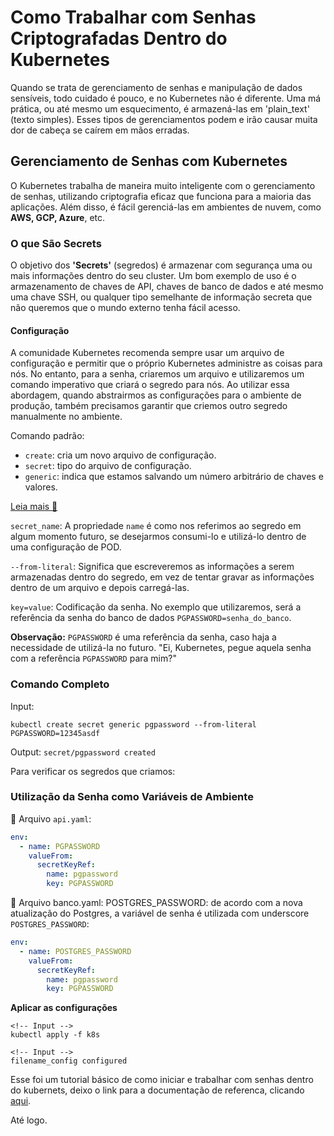 # Como Trabalhar com Senhas Criptografadas Dentro do Kubernetes

Quando se trata de gerenciamento de senhas e manipulação de dados sensíveis, todo cuidado é pouco, e no Kubernetes não é diferente. Uma má prática, ou até mesmo um esquecimento, é armazená-las em 'plain_text' (texto simples). Esses tipos de gerenciamentos podem e irão causar muita dor de cabeça se caírem em mãos erradas.

## Gerenciamento de Senhas com Kubernetes

O Kubernetes trabalha de maneira muito inteligente com o gerenciamento de senhas, utilizando criptografia eficaz que funciona para a maioria das aplicações. Além disso, é fácil gerenciá-las em ambientes de nuvem, como __AWS, GCP, Azure__, etc.

### O que São Secrets

O objetivo dos __'Secrets'__ (segredos) é armazenar com segurança uma ou mais informações dentro do seu cluster. Um bom exemplo de uso é o armazenamento de chaves de API, chaves de banco de dados e até mesmo uma chave SSH, ou qualquer tipo semelhante de informação secreta que não queremos que o mundo externo tenha fácil acesso.

#### Configuração

A comunidade Kubernetes recomenda sempre usar um arquivo de configuração e permitir que o próprio Kubernetes administre as coisas para nós. No entanto, para a senha, criaremos um arquivo e utilizaremos um comando imperativo que criará o segredo para nós. Ao utilizar essa abordagem, quando abstrairmos as configurações para o ambiente de produção, também precisamos garantir que criemos outro segredo manualmente no ambiente.

Comando padrão:


- `create`: cria um novo arquivo de configuração.
- `secret`: tipo do arquivo de configuração.
- `generic`: indica que estamos salvando um número arbitrário de chaves e valores.

[Leia mais 🔗](https://kubernetes.io/pt-br/docs/tasks/configmap-secret/managing-secret-using-kubectl/)

`secret_name`: A propriedade `name` é como nos referimos ao segredo em algum momento futuro, se desejarmos consumi-lo e utilizá-lo dentro de uma configuração de POD.

`--from-literal`: Significa que escreveremos as informações a serem armazenadas dentro do segredo, em vez de tentar gravar as informações dentro de um arquivo e depois carregá-las.

`key=value`: Codificação da senha. No exemplo que utilizaremos, será a referência da senha do banco de dados `PGPASSWORD=senha_do_banco`.

**Observação:** `PGPASSWORD` é uma referência da senha, caso haja a necessidade de utilizá-la no futuro. "Ei, Kubernetes, pegue aquela senha com a referência `PGPASSWORD` para mim?"

### Comando Completo

Input:

`
kubectl create secret generic pgpassword --from-literal PGPASSWORD=12345asdf
`

Output:
`
secret/pgpassword created
`

Para verificar os segredos que criamos:

### Utilização da Senha como Variáveis de Ambiente

📁 Arquivo `api.yaml`:

```yaml
env:
  - name: PGPASSWORD
    valueFrom:
      secretKeyRef:
        name: pgpassword
        key: PGPASSWORD
```

📁 Arquivo banco.yaml:
POSTGRES_PASSWORD: de acordo com a nova atualização do Postgres, a variável de senha é utilizada com underscore `POSTGRES_PASSWORD`:

```yaml
env:
  - name: POSTGRES_PASSWORD
    valueFrom:
      secretKeyRef:
        name: pgpassword
        key: PGPASSWORD

```

__Aplicar as configurações__
```
<!-- Input -->
kubectl apply -f k8s

<!-- Input -->
filename_config configured
```

Esse foi um tutorial básico de como iniciar e trabalhar com senhas dentro do kubernets, deixo o link para a documentação de referenca, clicando [aqui](https://kubernetes.io/pt-br/docs/concepts/configuration/secret/).

Até logo.